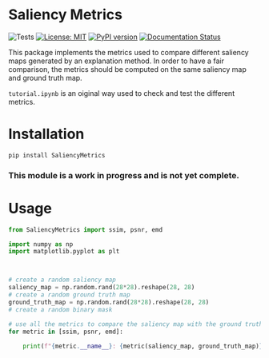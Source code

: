 # Saliency Metrics

![Tests](https://github.com/valevalerio/SaliencyMetrics/actions/workflows/test.yml/badge.svg)
[![License: MIT](https://img.shields.io/badge/License-MIT-blue.svg)](https://opensource.org/licenses/MIT)
[![PyPI version](https://badge.fury.io/py/SaliencyMetrics.svg)](https://badge.fury.io/py/SaliencyMetrics)
[![Documentation Status](https://readthedocs.org/projects/SaliencyMetrics/badge/?version=latest)](https://SaliencyMetrics.readthedocs.io/en/latest/?badge=latest)

This package implements the metrics used to compare different saliency maps generated by an explanation method. 
In order to have a fair comparison, the metrics should be computed on the same saliency map and ground truth map.

```tutorial.ipynb``` is an oiginal way used to check and test the different metrics. 
# Installation

```pip install SaliencyMetrics```

### This module is a work in progress and is not yet complete.

# Usage

```python
from SaliencyMetrics import ssim, psnr, emd

import numpy as np
import matplotlib.pyplot as plt



# create a random saliency map
saliency_map = np.random.rand(28*28).reshape(28, 28)
# create a random ground truth map
ground_truth_map = np.random.rand(28*28).reshape(28, 28)
# create a random binary mask

# use all the metrics to compare the saliency map with the ground truth map
for metric in [ssim, psnr, emd]:
    
    print(f"{metric.__name__}: {metric(saliency_map, ground_truth_map)}")
    

```
